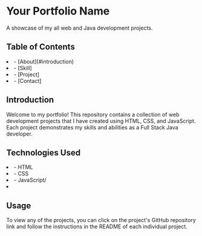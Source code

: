 # Your Portfolio Name

A showcase of my all web and Java development projects. 

## Table of Contents
<li>- [About](#introduction)</li>
<li>- [Skill]</li>
<li>- [Project]</li>
<li>- [Contact]</li>


## Introduction

Welcome to my portfolio! This repository contains a collection of web development projects that I have created using HTML, CSS, and JavaScript. Each project demonstrates my skills and abilities as a Full Stack Java developer.


## Technologies Used

<li>- HTML</li>
<li>- CSS</li>
<li>- JavaScript/<li>


## Usage

To view any of the projects, you can click on the project's GitHub repository link and follow the instructions in the README of each individual project.

